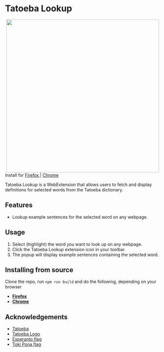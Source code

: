 # Tatoeba Lookup

<img height="500" align="right" src="assets/more.gif"/>
<!-- <img height="500" align="right" src="assets/jp-to-en.gif"/> -->
<br/>
 
Install for [Firefox
](https://addons.mozilla.org/en-US/firefox/addon/tatoeba-lookup/) | [Chrome](https://chrome.google.com/webstore/detail/tatoeba-lookup/jkhhkdnkpplccgpkhokipcjbjkdimahc)

Tatoeba Lookup is a WebExtension that allows users to fetch and display definitions for selected words from the Tatoeba dictionary.

## Features

- Lookup example sentences for the selected word on any webpage.

## Usage

1. Select (highlight) the word you want to look up on any webpage.
2. Click the Tatoeba Lookup extension icon in your toolbar.
3. The popup will display example sentences containing the selected word.

## Installing from source
Clone the repo, run `npm run build` and do the following, depending on your browser

* [**Firefox**](https://developer.mozilla.org/en-US/docs/Mozilla/Add-ons/WebExtensions/Your_first_WebExtension#installing)
* [**Chrome**](https://developer.chrome.com/docs/extensions/mv3/external_extensions/)

## Acknowledgements

- [Tatoeba](https://tatoeba.org/eng)
- [Tatoeba Logo](https://commons.wikimedia.org/wiki/File:Tatoeba_Logo.svg)
- [Esperanto flag](https://commons.wikimedia.org/wiki/File:Twemoji-style_Esperanto_flag.svg)
- [Toki Pona flag](https://commons.wikimedia.org/wiki/File:Twemoji-style_Toki_Pona_flag.svg)
